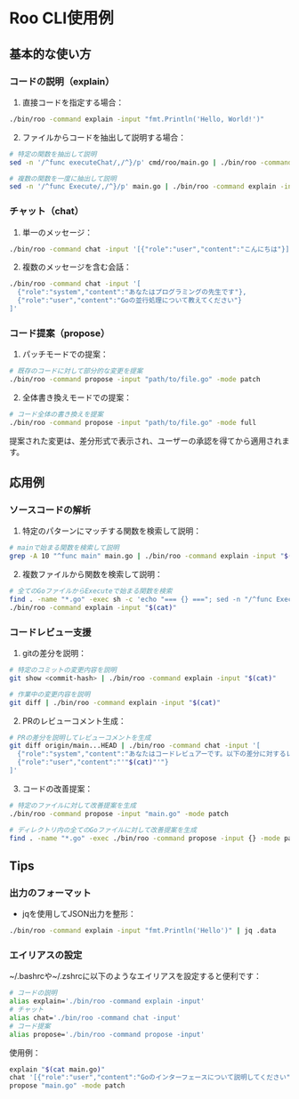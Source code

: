 # Roo CLI使用例

## 基本的な使い方

### コードの説明（explain）

1. 直接コードを指定する場合：
```bash
./bin/roo -command explain -input "fmt.Println('Hello, World!')"
```

2. ファイルからコードを抽出して説明する場合：
```bash
# 特定の関数を抽出して説明
sed -n '/^func executeChat/,/^}/p' cmd/roo/main.go | ./bin/roo -command explain -input "$(cat)"

# 複数の関数を一度に抽出して説明
sed -n '/^func Execute/,/^}/p' main.go | ./bin/roo -command explain -input "$(cat)"
```

### チャット（chat）

1. 単一のメッセージ：
```bash
./bin/roo -command chat -input '[{"role":"user","content":"こんにちは"}]'
```

2. 複数のメッセージを含む会話：
```bash
./bin/roo -command chat -input '[
  {"role":"system","content":"あなたはプログラミングの先生です"},
  {"role":"user","content":"Goの並行処理について教えてください"}
]'
```

### コード提案（propose）

1. パッチモードでの提案：
```bash
# 既存のコードに対して部分的な変更を提案
./bin/roo -command propose -input "path/to/file.go" -mode patch
```

2. 全体書き換えモードでの提案：
```bash
# コード全体の書き換えを提案
./bin/roo -command propose -input "path/to/file.go" -mode full
```

提案された変更は、差分形式で表示され、ユーザーの承認を得てから適用されます。

## 応用例

### ソースコードの解析

1. 特定のパターンにマッチする関数を検索して説明：
```bash
# mainで始まる関数を検索して説明
grep -A 10 "^func main" main.go | ./bin/roo -command explain -input "$(cat)"
```

2. 複数ファイルから関数を検索して説明：
```bash
# 全てのGoファイルからExecuteで始まる関数を検索
find . -name "*.go" -exec sh -c 'echo "=== {} ==="; sed -n "/^func Execute/,/^}/p" {}' \; | \
./bin/roo -command explain -input "$(cat)"
```

### コードレビュー支援

1. gitの差分を説明：
```bash
# 特定のコミットの変更内容を説明
git show <commit-hash> | ./bin/roo -command explain -input "$(cat)"

# 作業中の変更内容を説明
git diff | ./bin/roo -command explain -input "$(cat)"
```

2. PRのレビューコメント生成：
```bash
# PRの差分を説明してレビューコメントを生成
git diff origin/main...HEAD | ./bin/roo -command chat -input '[
  {"role":"system","content":"あなたはコードレビュアーです。以下の差分に対するレビューコメントを生成してください。"},
  {"role":"user","content":"'"$(cat)"'"}
]'
```

3. コードの改善提案：
```bash
# 特定のファイルに対して改善提案を生成
./bin/roo -command propose -input "main.go" -mode patch

# ディレクトリ内の全てのGoファイルに対して改善提案を生成
find . -name "*.go" -exec ./bin/roo -command propose -input {} -mode patch \;
```

## Tips

### 出力のフォーマット

- jqを使用してJSON出力を整形：
```bash
./bin/roo -command explain -input "fmt.Println('Hello')" | jq .data
```

### エイリアスの設定

~/.bashrcや~/.zshrcに以下のようなエイリアスを設定すると便利です：

```bash
# コードの説明
alias explain='./bin/roo -command explain -input'
# チャット
alias chat='./bin/roo -command chat -input'
# コード提案
alias propose='./bin/roo -command propose -input'
```

使用例：
```bash
explain "$(cat main.go)"
chat '[{"role":"user","content":"Goのインターフェースについて説明してください"}]'
propose "main.go" -mode patch